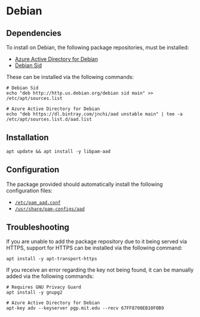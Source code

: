 # Debian

## Dependencies

To install on Debian, the following package repositories,
must be installed:

- [Azure Active Directory for Debian][bintray]
- [Debian Sid][sid]

These can be installed via the following commands:

```terminal
# Debian Sid
echo "deb http://http.us.debian.org/debian sid main" >> /etc/apt/sources.list

# Azure Active Directory for Debian
echo "deb https://dl.bintray.com/jnchi/aad unstable main" | tee -a /etc/apt/sources.list.d/aad.list
```

## Installation

```terminal
apt update && apt install -y libpam-aad
```

## Configuration

The package provided should automatically install the following configuration files:

- [`/etc/pam_aad.conf`](../debian/pam_aad.conf)
- [`/usr/share/pam-configs/aad`](../debian/pam-configs/aad)

## Troubleshooting

If you are unable to add the package repository due to it being served via HTTPS,
support for HTTPS can be installed via the following command:

```terminal
apt install -y apt-transport-https
```

If you receive an error regarding the key not being found,
it can be manually added via the following commands:

```terminal
# Requires GNU Privacy Guard
apt install -y gnupg2

# Azure Active Directory for Debian
apt-key adv --keyserver pgp.mit.edu --recv 67FF8700EB10F0B9
```

[bintray]: https://bintray.com/jnchi/aad
[sid]: https://www.debian.org/releases/sid
